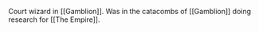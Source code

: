 Court wizard in [[Gamblion]]. Was in the catacombs of [[Gamblion]] doing research for [[The Empire]]. 